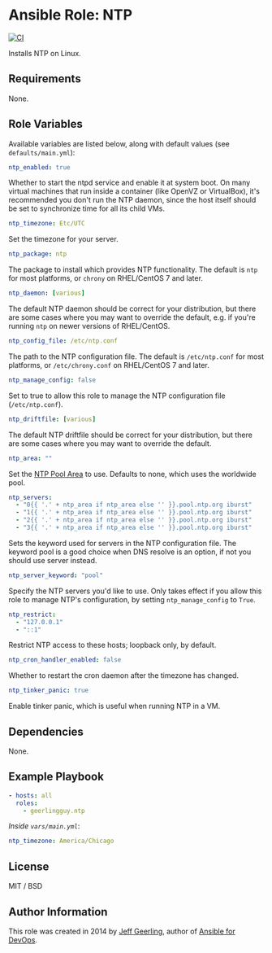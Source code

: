 # Ansible Role: NTP

[![CI](https://github.com/geerlingguy/ansible-role-ntp/workflows/CI/badge.svg?event=push)](https://github.com/geerlingguy/ansible-role-ntp/actions?query=workflow%3ACI)

Installs NTP on Linux.

## Requirements

None.

## Role Variables

Available variables are listed below, along with default values (see `defaults/main.yml`):

```yaml
ntp_enabled: true
```

Whether to start the ntpd service and enable it at system boot. On many virtual machines that run inside a container (like OpenVZ or VirtualBox), it's recommended you don't run the NTP daemon, since the host itself should be set to synchronize time for all its child VMs.

```yaml
ntp_timezone: Etc/UTC
```

Set the timezone for your server.

```yaml
ntp_package: ntp
```

The package to install which provides NTP functionality. The default is `ntp` for most platforms, or `chrony` on RHEL/CentOS 7 and later.

```yaml
ntp_daemon: [various]
```

The default NTP daemon should be correct for your distribution, but there are some cases where you may want to override the default, e.g. if you're running `ntp` on newer versions of RHEL/CentOS.

```yaml
ntp_config_file: /etc/ntp.conf
```

The path to the NTP configuration file. The default is `/etc/ntp.conf` for most platforms, or `/etc/chrony.conf` on RHEL/CentOS 7 and later.

```yaml
ntp_manage_config: false
```

Set to true to allow this role to manage the NTP configuration file (`/etc/ntp.conf`).

```yaml
ntp_driftfile: [various]
```

The default NTP driftfile should be correct for your distribution, but there are some cases where you may want to override the default.

```yaml
ntp_area: ""
```

Set the [NTP Pool Area](http://support.ntp.org/bin/view/Servers/NTPPoolServers) to use. Defaults to none, which uses the worldwide pool.

```yaml
ntp_servers:
  - "0{{ '.' + ntp_area if ntp_area else '' }}.pool.ntp.org iburst"
  - "1{{ '.' + ntp_area if ntp_area else '' }}.pool.ntp.org iburst"
  - "2{{ '.' + ntp_area if ntp_area else '' }}.pool.ntp.org iburst"
  - "3{{ '.' + ntp_area if ntp_area else '' }}.pool.ntp.org iburst"
```

Sets the keyword used for servers in the NTP configuration file. The keyword pool is a good choice when DNS resolve is an option, if not you should use server instead.

```yaml
ntp_server_keyword: "pool"
```

Specify the NTP servers you'd like to use. Only takes effect if you allow this role to manage NTP's configuration, by setting `ntp_manage_config` to `True`.

```yaml
ntp_restrict:
  - "127.0.0.1"
  - "::1"
```

Restrict NTP access to these hosts; loopback only, by default.

```yaml
ntp_cron_handler_enabled: false
```

Whether to restart the cron daemon after the timezone has changed.

```yaml
ntp_tinker_panic: true
```

Enable tinker panic, which is useful when running NTP in a VM.

## Dependencies

None.

## Example Playbook

```yaml
- hosts: all
  roles:
    - geerlingguy.ntp
```

_Inside `vars/main.yml`_:

```yaml
ntp_timezone: America/Chicago
```

## License

MIT / BSD

## Author Information

This role was created in 2014 by [Jeff Geerling](https://www.jeffgeerling.com/), author of [Ansible for DevOps](https://www.ansiblefordevops.com/).
